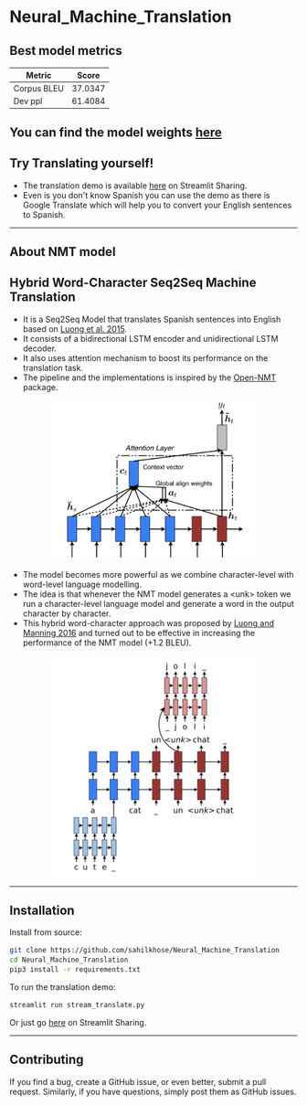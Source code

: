 # Neural_Machine_Translation

## Best model metrics
| Metric          | Score                   |
| ----------------|:-----------------------:|
|  Corpus BLEU    | 37.0347                 |
|  Dev ppl        | 61.4084                 |
You can find the model weights [here](https://www.dropbox.com/s/etkwvmnqfo26hrc/model.bin?dl=0)
--------------------------------------------------------------------------------------------
## Try Translating yourself!
- The translation demo is available [here](https://share.streamlit.io/sahilkhose/neural_machine_translation/main/stream_translate.py) on Streamlit Sharing.
- Even is you don't know Spanish you can use the demo as there is Google Translate which will help you to convert your English sentences to Spanish.
--------------------------------------------------------------------------------------------

## About NMT model
## Hybrid Word-Character Seq2Seq Machine Translation
- It is a Seq2Seq Model that translates Spanish sentences into English based on [Luong et al. 2015](https://arxiv.org/pdf/1508.04025.pdf). 
- It consists of a bidirectional LSTM encoder and unidirectional LSTM decoder.
- It also uses attention mechanism to boost its performance on the translation task.
- The pipeline and the implementations is inspired by the [Open-NMT](https://github.com/OpenNMT/OpenNMT-py) package. 

<p align="center">
<img src="https://github.com/sahilkhose/Neural_Machine_Translation/blob/master/figures/nmt.png" alt="drawing" width="350"/>
</p>

- The model becomes more powerful as we combine character-level with word-level language modelling. 
- The idea is that whenever the NMT model generates a \<unk> token we run a character-level language model and generate a word in the output character by character. 
- This hybrid word-character approach was proposed by [Luong and Manning 2016](https://arxiv.org/pdf/1604.00788.pdf) and turned out to be effective in increasing the performance of the NMT model (+1.2 BLEU).
<p align="center">
<img src="https://github.com/sahilkhose/Neural_Machine_Translation/blob/master/figures/nmt-hybrid.png" alt="drawing" width="350"/>
</p>

--------------------------------------------------------------------------------------------


## Installation

Install from source:
```bash
git clone https://github.com/sahilkhose/Neural_Machine_Translation
cd Neural_Machine_Translation
pip3 install -r requirements.txt
```
To run the translation demo:
```bash
streamlit run stream_translate.py
```
Or just go [here](https://share.streamlit.io/sahilkhose/neural_machine_translation/main/stream_translate.py) on Streamlit Sharing.

--------------------------------------------------------------------------------------------

## Contributing

If you find a bug, create a GitHub issue, or even better, submit a pull request. Similarly, if you have questions, simply post them as GitHub issues.
